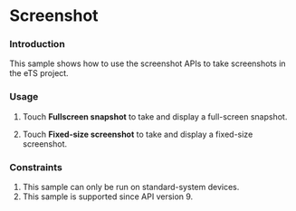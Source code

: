 # Screenshot

### Introduction

This sample shows how to use the screenshot APIs to take screenshots in the eTS project.

### Usage

1. Touch **Fullscreen snapshot** to take and display a full-screen snapshot.

2. Touch **Fixed-size screenshot** to take and display a fixed-size screenshot.

### Constraints

1. This sample can only be run on standard-system devices.
2.  This sample is supported since API version 9. 
